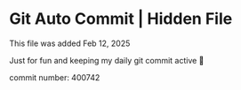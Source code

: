 # Git Auto Commit | Hidden File

This file was added Feb 12, 2025

Just for fun and keeping my daily git commit active 🤪

commit number: 400742
